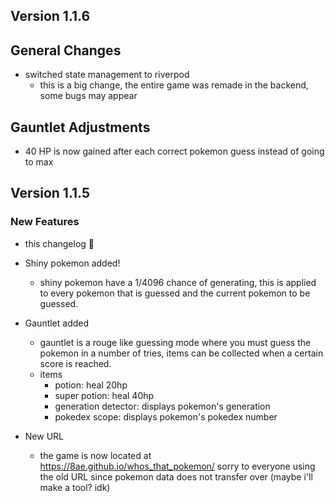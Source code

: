 
## Version 1.1.6

## General Changes
- switched state management to riverpod
  - this is a big change, the entire game was remade in the backend, some bugs may appear

## Gauntlet Adjustments
- 40 HP is now gained after each correct pokemon guess instead of going to max

## Version 1.1.5

### New Features

- this changelog 🤪

- Shiny pokemon added!
  - shiny pokemon have a 1/4096 chance of generating, this is applied to every pokemon that is guessed and the current pokemon to be guessed.

- Gauntlet added
  - gauntlet is a rouge like guessing mode where you must guess the pokemon in a number of tries, items can be collected when a certain score is reached.
  - items
    - potion: heal 20hp
    - super potion: heal 40hp
    - generation detector: displays pokemon's generation
    - pokedex scope: displays pokemon's pokedex number

- New URL
  - the game is now located at https://8ae.github.io/whos_that_pokemon/ sorry to everyone using the old URL since pokemon data does not transfer over (maybe i'll make a tool? idk)
